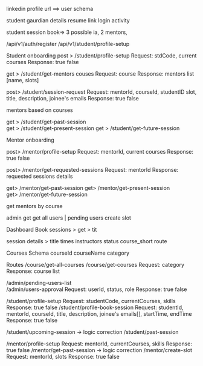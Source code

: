 linkedin profile url ==> user schema

student gaurdian details
resume link
login activity

student session book=> 3 possible ia, 2 mentors,

/api/v1/auth/register
/api/v1/student/profile-setup

Student onboarding
post > /student/profile-setup
Request: stdCode, current courses
Response: true false

get > /student/get-mentors couses
Request: course
Response: mentors list [name, slots]

post> /student/session-request
Request: mentorId, courseId, studentID slot, title, description, joinee's emails
Response: true false

mentors based on courses

get > /student/get-past-session  
get > /student/get-present-session
get > /student/get-future-session

Mentor onboarding

post> /mentor/profile-setup
Request: mentorId, current courses
Response: true false

post> /mentor/get-requested-sessions
Request: mentorId
Response: requested sessions details

get> /mentor/get-past-session
get> /mentor/get-present-session  
get> /mentor/get-future-session

get mentors by course

admin get get all users | pending users
create slot

Dashboard
Book sessions > get > tit

session details > title times instructors status course_short
route

Courses Schema
courseId
courseName
category

Routes
/course/get-all-courses
/course/get-courses
Request: category
Response: course list

/admin/pending-users-list  
/admin/users-approval
        Request: userId, status, role
Response: true false

/student/profile-setup
        Request: studentCode, currentCourses, skills
        Response: true false
/student/profile-book-session
        Request: studentId, mentorId, courseId, title, description, joinee's emails[], startTime, endTime
        Response: true false

/student/upcoming-session -> logic correction
/student/past-session

/mentor/profile-setup
        Request: mentorId, currentCourses, skills
        Response: true false
/mentor/get-past-session -> logic correction
/mentor/create-slot
        Request: mentorId, slots
        Response: true false

